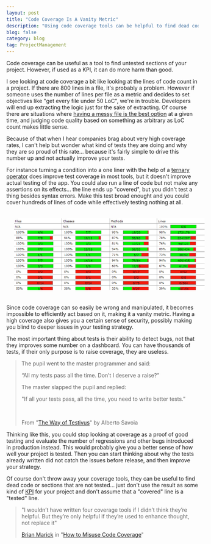 ```yaml
---
layout: post
title: "Code Coverage Is A Vanity Metric"
description: "Using code coverage tools can be helpful to find dead code or untested sections of your project, however, when used as a KPI it can do more harm than good."
blog: false
category: blog
tag: ProjectManagement
---
```


Code coverage can be useful as a tool to find untested sections of your project. However, if used as a KPI, it can do more harm than good. 

I see looking at code coverage a bit like looking at the lines of code count in a project. If there are 800 lines in a file, it's probably a problem. However if someone uses the number of lines per file as a metric and decides to set objectives like "get every file under 50 LoC", we're in trouble. Developers will end up extracting the logic just for the sake of extracting. Of course there are situations where [having a messy file is the best option][1] at a given time, and judging code quality based on something as arbitrary as LoC count makes little sense.

Because of that when I hear companies brag about very high coverage rates, I can't help but wonder what kind of tests they are doing and why they are so proud of this rate... because it's fairly simple to drive this number up and not actually improve your tests.

For instance turning a condition into a one liner with the help of a [ternary operator][2] does improve test coverage in most tools, but it doesn't improve actual testing of the app. You could also run a line of code but not make any assertions on its effects... the line ends up "covered", but you didn't test a thing besides syntax errors. Make this test broad enought and you could cover hundreds of lines of code while effectively testing nothing at all.

<div class="image-wrapper" style="text-align: center"><img src="/assets/blog/coverage.jpg" style="padding: 20px; width: 500px;"/></div>

Since code coverage can so easily be wrong and manipulated, it becomes impossible to efficiently act based on it, making it a vanity metric. Having a high coverage also gives you a certain sense of security, possibly making you blind to deeper issues in your testing strategy.

The most important thing about tests is their ability to detect bugs, not that they improves some number on a dashboard. You can have thousands of tests, if their only purpose is to raise coverage, they are useless.

> The pupil went to the master programmer and said:
> 
> “All my tests pass all the time. Don’t I deserve a raise?”
> 
> The master slapped the pupil and replied:
> 
> "If all your tests pass, all the time, you need to write better tests.”
> 
> &nbsp;
> 
> From "[The Way of Testivus][3]" by Alberto Savoia

Thinking like this, you could stop looking at coverage as a proof of good testing and evaluate the number of regressions and other bugs introduced in production instead. This would probably give you a better sense of how well your project is tested. Then you can start thinking about why the tests already written did not catch the issues before release, and then improve your strategy.

Of course don't throw away your coverage tools, they can be useful to find dead code or sections that are not tested... just don't use the result as some kind of [KPI][4] for your project and don't assume that a "covered" line is a "tested" line.

> "I wouldn’t have written four coverage tools if I didn’t think they’re helpful. But they’re only helpful if they’re used to enhance thought, not replace it"
> 
> [Brian Marick][5] in "[How to Misuse Code Coverage][6]"

[1]:	https://www.youtube.com/watch?v=f5I1iyso29U
[2]:	https://en.wikipedia.org/wiki/%3F:
[3]:	http://www.artima.com/weblogs/viewpost.jsp?thread=203994
[4]:	https://www.youtube.com/watch?v=KOO5S4vxi0o
[5]:	https://en.wikipedia.org/wiki/Brian_Marick
[6]:	http://www.exampler.com/testing-com/writings/coverage.pdf